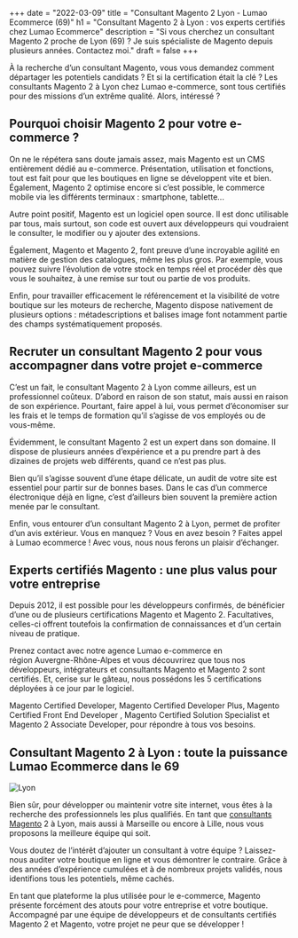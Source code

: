 +++
date = "2022-03-09"
title = "Consultant Magento 2 Lyon - Lumao Ecommerce (69)"
h1 = "Consultant Magento 2 à Lyon : vos experts certifiés chez Lumao Ecommerce"
description = "Si vous cherchez un consultant Magento 2 proche de Lyon (69) ? Je suis spécialiste de Magento depuis plusieurs années. Contactez moi."
draft = false
+++

À la recherche d’un consultant Magento, vous vous demandez comment départager les potentiels candidats ? Et si la certification était la clé ? Les consultants Magento 2 à Lyon chez Lumao e-commerce, sont tous certifiés pour des missions d’un extrême qualité. Alors, intéressé ?

## Pourquoi choisir Magento 2 pour votre e-commerce ?

On ne le répétera sans doute jamais assez, mais Magento est un CMS entièrement dédié au e-commerce. Présentation, utilisation et fonctions, tout est fait pour que les boutiques en ligne se développent vite et bien. Également, Magento 2 optimise encore si c’est possible, le commerce mobile via les différents terminaux : smartphone, tablette...

Autre point positif, Magento est un logiciel open source. Il est donc utilisable par tous, mais surtout, son code est ouvert aux développeurs qui voudraient le consulter, le modifier ou y ajouter des extensions.

Également, Magento et Magento 2, font preuve d’une incroyable agilité en matière de gestion des catalogues, même les plus gros. Par exemple, vous pouvez suivre l’évolution de votre stock en temps réel et procéder dès que vous le souhaitez, à une remise sur tout ou partie de vos produits.

Enfin, pour travailler efficacement le référencement et la visibilité de votre boutique sur les moteurs de recherche, Magento dispose nativement de plusieurs options : métadescriptions et balises image font notamment partie des champs systématiquement proposés.

## Recruter un consultant Magento 2 pour vous accompagner dans votre projet e-commerce

C’est un fait, le consultant Magento 2 à Lyon comme ailleurs, est un professionnel coûteux. D’abord en raison de son statut, mais aussi en raison de son expérience. Pourtant, faire appel à lui, vous permet d’économiser sur les frais et le temps de formation qu’il s’agisse de vos employés ou de vous-même.

Évidemment, le consultant Magento 2 est un expert dans son domaine. Il dispose de plusieurs années d’expérience et a pu prendre part à des dizaines de projets web différents, quand ce n’est pas plus.

Bien qu’il s’agisse souvent d’une étape délicate, un audit de votre site est essentiel pour partir sur de bonnes bases. Dans le cas d’un commerce électronique déjà en ligne, c’est d’ailleurs bien souvent la première action menée par le consultant.

Enfin, vous entourer d’un consultant Magento 2 à Lyon, permet de profiter d’un avis extérieur. Vous en manquez ? Vous en avez besoin ? Faites appel à Lumao ecommerce ! Avec vous, nous nous ferons un plaisir d’échanger.

## Experts certifiés Magento : une plus valus pour votre entreprise

Depuis 2012, il est possible pour les développeurs confirmés, de bénéficier d’une ou de plusieurs certifications Magento et Magento 2. Facultatives, celles-ci offrent toutefois la confirmation de connaissances et d’un certain niveau de pratique.

Prenez contact avec notre agence Lumao e-commerce en région Auvergne-Rhône-Alpes et vous découvrirez que tous nos développeurs, intégrateurs et consultants Magento et Magento 2 sont certifiés. Et, cerise sur le gâteau, nous possédons les 5 certifications déployées à ce jour par le logiciel.

Magento Certified Developer, Magento Certified Developer Plus, Magento Certified Front End Developer , Magento Certified Solution Specialist et Magento 2 Associate Developer, pour répondre à tous vos besoins.

## Consultant Magento 2 à Lyon : toute la puissance Lumao Ecommerce dans le 69

<img class="animate zoomIn margin-auto" src="/images/ville/lyon.png" alt="Lyon" />

Bien sûr, pour développer ou maintenir votre site internet, vous êtes à la recherche des professionnels les plus qualifiés. En tant que [consultants Magento](/ecommerce/cms/magento/consultant/) 2 à Lyon, mais aussi à Marseille ou encore à Lille, nous vous proposons la meilleure équipe qui soit.

Vous doutez de l’intérêt d’ajouter un consultant à votre équipe ? Laissez-nous auditer votre boutique en ligne et vous démontrer le contraire. Grâce à des années d’expérience cumulées et à de nombreux projets validés, nous identifions tous les potentiels, même cachés.

En tant que plateforme la plus utilisée pour le e-commerce, Magento présente forcément des atouts pour votre entreprise et votre boutique. Accompagné par une équipe de développeurs et de consultants certifiés Magento 2 et Magento, votre projet ne peur que se développer !

